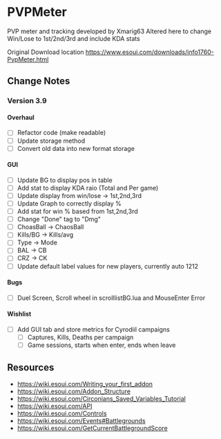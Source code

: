 # PVPMeter
PVP meter and tracking developed by Xmarig63
Altered here to change Win/Lose to 1st/2nd/3rd and include KDA stats


Original Download location
https://www.esoui.com/downloads/info1760-PvpMeter.html

## Change Notes
### Version 3.9
#### Overhaul
 - [ ] Refactor code (make readable)
 - [ ] Update storage method
 - [ ] Convert old data into new format storage

#### GUI
 - [ ] Update BG to display pos in table
 - [ ] Add stat to display KDA raio (Total and Per game)
 - [ ] Update display from win/lose -> 1st,2nd,3rd
 - [ ] Update Graph to correctly display %
 - [ ] Add stat for win % based from 1st,2nd,3rd
 - [ ] Change "Done" tag to "Dmg"
 - [ ] ChoasBall -> ChaosBall
 - [ ] Kills/BG -> Kills/avg
 - [ ] Type -> Mode
 - [ ] BAL -> CB
 - [ ] CRZ -> CK
 - [ ] Update default label values for new players, currently auto 1212

#### Bugs
 - [ ] Duel Screen, Scroll wheel in scrolllistBG.lua and MouseEnter Error

#### Wishlist
 - [ ] Add GUI tab and store metrics for Cyrodiil campaigns
   - [ ] Captures, Kills, Deaths per campaign
   - [ ] Game sessions, starts when enter, ends when leave

## Resources
 - https://wiki.esoui.com/Writing_your_first_addon
 - https://wiki.esoui.com/Addon_Structure
 - https://wiki.esoui.com/Circonians_Saved_Variables_Tutorial
 - https://wiki.esoui.com/API
 - https://wiki.esoui.com/Controls
 - https://wiki.esoui.com/Events#Battlegrounds
 - https://wiki.esoui.com/GetCurrentBattlegroundScore

